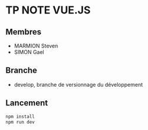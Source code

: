 # TP NOTE VUE.JS

## Membres

- MARMION Steven
- SIMON Gael

## Branche

- develop, branche de versionnage du développement

## Lancement

```bash
npm install
npm run dev
```
